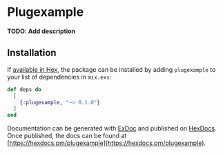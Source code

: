# Plugexample

**TODO: Add description**

## Installation

If [available in Hex](https://hex.pm/docs/publish), the package can be installed
by adding `plugexample` to your list of dependencies in `mix.exs`:

```elixir
def deps do
  [
    {:plugexample, "~> 0.1.0"}
  ]
end
```

Documentation can be generated with [ExDoc](https://github.com/elixir-lang/ex_doc)
and published on [HexDocs](https://hexdocs.pm). Once published, the docs can
be found at [https://hexdocs.pm/plugexample](https://hexdocs.pm/plugexample).

